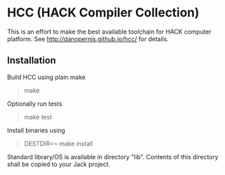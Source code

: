 HCC (HACK Compiler Collection)
==============================

This is an effort to make the best available toolchain for HACK computer platform.
See <http://danopernis.github.io/hcc/> for details.

Installation
------------

Build HCC using plain make

> make

Optionally run tests

> make test

Install binaries using

> DESTDIR=~ make install

Standard library/OS is available in directory "lib". Contents of this directory
shall be copied to your Jack project.

